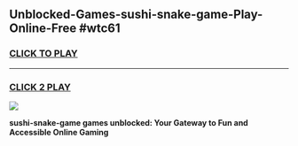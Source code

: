 
## Unblocked-Games-sushi-snake-game-Play-Online-Free #wtc61
<h3>
<a href="https://us.freeplayer.one?title=sushi-snake-game&ref=10M">CLICK TO PLAY</a></h3>
<hr>

<h3>
<a href="https://us.freeplayer.one?title=sushi-snake-game&ref=10M">CLICK 2 PLAY</a>
  
</h3>

<a href="https://us.freeplayer.one?title=sushi-snake-game&ref=10M"><img src="https://clearcache.store/games.png"></a>


**sushi-snake-game games unblocked: Your Gateway to Fun and Accessible Online Gaming**

